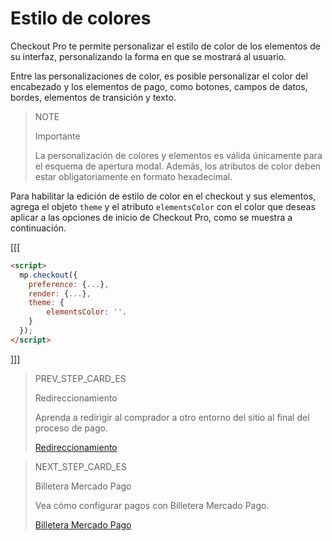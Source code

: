 # Estilo de colores

Checkout Pro te permite personalizar el estilo de color de los elementos de su interfaz, personalizando la forma en que se mostrará al usuario.

Entre las personalizaciones de color, es posible personalizar el color del encabezado y los elementos de pago, como botones, campos de datos, bordes, elementos de transición y texto.

> NOTE
>
> Importante
>
> La personalización de colores y elementos es válida únicamente para el esquema de apertura modal. Además, los atributos de color deben estar obligatoriamente en formato hexadecimal.

Para habilitar la edición de estilo de color en el checkout y sus elementos, agrega el objeto `theme` y el atributo `elementsColor` con el color que deseas aplicar a las opciones de inicio de Checkout Pro, como se muestra a continuación.

[[[
```html
<script>
  mp.checkout({
    preference: {...},
    render: {...},
    theme: {
        elementsColor: ''.
    }
  });
</script>
```
]]]

> PREV_STEP_CARD_ES
>
> Redireccionamiento  
>
> Aprenda a redirigir al comprador a otro entorno del sitio al final del proceso de pago. 
>
> [Redireccionamiento](/developers/es/docs/checkout-pro/checkout-customization/user-interface/redirection)

> NEXT_STEP_CARD_ES
>
> Billetera Mercado Pago   
>
> Vea cómo configurar pagos con Billetera Mercado Pago. 
>
> [Billetera Mercado Pago](/developers/es/docs/checkout-pro/checkout-customization/mp-wallet)